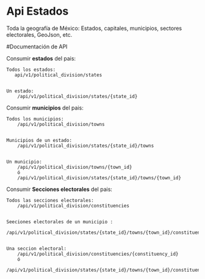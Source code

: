 # Api Estados
Toda la geografía de México: Estados, capitales, municipios, sectores electorales, GeoJson, etc.

#Documentación de API

Consumir **estados** del pais:
	
	Todos los estados:
       api/v1/political_division/states
   
   
    Un estado:
    	/api/v1/political_division/states/{state_id}
    	
    	
    	
Consumir **municipios** del pais:

	Todos los municipios:
		/api/v1/political_division/towns
		
		
	Municipios de un estado:
		/api/v1/political_division/states/{state_id}/towns
		
		
	Un municipio:
		/api/v1/political_division/towns/{town_id}
		ó
		/api/v1/political_division/states/{state_id}/towns/{town_id}
		
		
Consumir **Secciones electorales** del pais:

	Todos las secciones electorales:
		/api/v1/political_division/constituencies
		
		
	Seeciones electorales de un municipio :
		/api/v1/political_division/states/{state_id}/towns/{town_id}/constituencies
		
		
	Una seccion electoral:
		/api/v1/political_division/constituencies/{constituency_id}
		ó
		/api/v1/political_division/states/{state_id}/towns/{town_id}/constituencies/{constituency_id}
